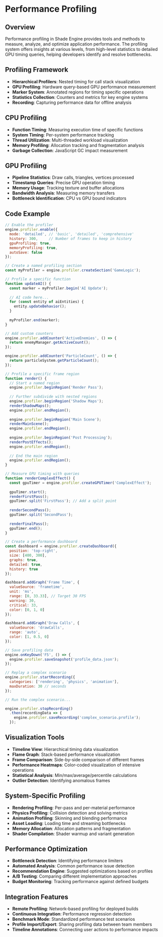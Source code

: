 # Performance Profiling

## Overview
Performance profiling in Shade Engine provides tools and methods to measure, analyze, and optimize application performance. The profiling system offers insights at various levels, from high-level statistics to detailed GPU timing queries, helping developers identify and resolve bottlenecks.

## Profiling Framework
- **Hierarchical Profilers**: Nested timing for call stack visualization
- **GPU Profiling**: Hardware query-based GPU performance measurement
- **Marker System**: Annotated regions for timing specific operations
- **Statistics Collection**: Counters and metrics for key engine systems
- **Recording**: Capturing performance data for offline analysis

## CPU Profiling
- **Function Timing**: Measuring execution time of specific functions
- **System Timing**: Per-system performance tracking
- **Thread Utilization**: Multi-threaded workload visualization
- **Memory Profiling**: Allocation tracking and fragmentation analysis
- **Garbage Collection**: JavaScript GC impact measurement

## GPU Profiling
- **Pipeline Statistics**: Draw calls, triangles, vertices processed
- **Timestamp Queries**: Precise GPU operation timing
- **Memory Usage**: Tracking texture and buffer allocations
- **Bandwidth Analysis**: Measuring memory transfers
- **Bottleneck Identification**: CPU vs GPU bound indicators

## Code Example
```javascript
// Enable the profiler
engine.profiler.enable({
  mode: 'detailed', // 'basic', 'detailed', 'comprehensive'
  history: 300,     // Number of frames to keep in history
  gpuProfiling: true,
  memoryProfiling: true,
  autoSave: false
});

// Create a named profiling section
const myProfiler = engine.profiler.createSection('GameLogic');

// Profile a specific function
function updateAI() {
  const marker = myProfiler.begin('AI Update');
  
  // AI code here...
  for (const entity of aiEntities) {
    entity.updateBehavior();
  }
  
  myProfiler.end(marker);
}

// Add custom counters
engine.profiler.addCounter('ActiveEnemies', () => {
  return enemyManager.getActiveCount();
});

engine.profiler.addCounter('ParticleCount', () => {
  return particleSystem.getParticleCount();
});

// Profile a specific frame region
function render() {
  // Start a named region
  engine.profiler.beginRegion('Render Pass');
  
  // Further subdivide with nested regions
  engine.profiler.beginRegion('Shadow Maps');
  renderShadowMaps();
  engine.profiler.endRegion();
  
  engine.profiler.beginRegion('Main Scene');
  renderMainScene();
  engine.profiler.endRegion();
  
  engine.profiler.beginRegion('Post Processing');
  renderPostEffects();
  engine.profiler.endRegion();
  
  // End the main region
  engine.profiler.endRegion();
}

// Measure GPU timing with queries
function renderComplexEffect() {
  const gpuTimer = engine.profiler.createGPUTimer('ComplexEffect');
  
  gpuTimer.start();
  renderFirstPass();
  gpuTimer.split('FirstPass'); // Add a split point
  
  renderSecondPass();
  gpuTimer.split('SecondPass');
  
  renderFinalPass();
  gpuTimer.end();
}

// Create a performance dashboard
const dashboard = engine.profiler.createDashboard({
  position: 'top-right',
  size: [400, 300],
  graphs: true,
  detailed: true,
  history: true
});

dashboard.addGraph('Frame Time', {
  valueSource: 'frametime',
  unit: 'ms',
  range: [0, 33.33], // Target 30 FPS
  warning: 30,
  critical: 33,
  color: [0, 1, 0]
});

dashboard.addGraph('Draw Calls', {
  valueSource: 'drawCalls',
  range: 'auto',
  color: [1, 0.5, 0]
});

// Save profiling data
engine.onKeyDown('F5', () => {
  engine.profiler.saveSnapshot('profile_data.json');
});

// Replay a complex scenario
engine.profiler.startRecording({
  categories: ['rendering', 'physics', 'animation'],
  maxDuration: 30 // seconds
});

// Run the complex scenario...

engine.profiler.stopRecording()
  .then(recordingData => {
    engine.profiler.saveRecording('complex_scenario.profile');
  });
```

## Visualization Tools
- **Timeline View**: Hierarchical timing data visualization
- **Flame Graph**: Stack-based performance visualization
- **Frame Comparison**: Side-by-side comparison of different frames
- **Performance Heatmaps**: Color-coded visualization of intensive operations
- **Statistical Analysis**: Min/max/average/percentile calculations
- **Outlier Detection**: Identifying anomalous frames

## System-Specific Profiling
- **Rendering Profiling**: Per-pass and per-material performance
- **Physics Profiling**: Collision detection and solving metrics
- **Animation Profiling**: Skinning and blending performance
- **Asset Loading**: Loading time and streaming bottlenecks
- **Memory Allocation**: Allocation patterns and fragmentation
- **Shader Compilation**: Shader warmup and variant generation

## Performance Optimization
- **Bottleneck Detection**: Identifying performance limiters
- **Automated Analysis**: Common performance issue detection
- **Recommendation Engine**: Suggested optimizations based on profiles
- **A/B Testing**: Comparing different implementation approaches
- **Budget Monitoring**: Tracking performance against defined budgets

## Integration Features
- **Remote Profiling**: Network-based profiling for deployed builds
- **Continuous Integration**: Performance regression detection
- **Benchmark Mode**: Standardized performance test scenarios
- **Profile Import/Export**: Sharing profiling data between team members
- **Timeline Annotations**: Connecting user actions to performance impacts
